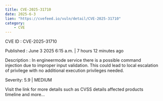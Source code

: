 ```yaml
---
title: CVE-2025-31710
date: 2025-6-3
lien: "https://cvefeed.io/vuln/detail/CVE-2025-31710"
category:
    - CVE
---
```


CVE ID : CVE-2025-31710

Published :  June 3
2025
6:15 a.m. | 7 hours
12 minutes ago

Description : In engineermode service
there is a possible command injection due to improper input validation. This could lead to local escalation of privilege with no additional execution privileges needed.

Severity: 5.9 | MEDIUM

Visit the link for more details
such as CVSS details
affected products
timeline
and more...
